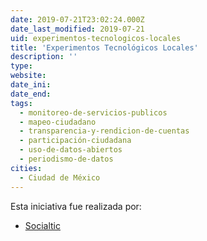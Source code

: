 ```yaml
---
date: 2019-07-21T23:02:24.000Z
date_last_modified: 2019-07-21
uid: experimentos-tecnologicos-locales
title: 'Experimentos Tecnológicos Locales'
description: ''
type: 
website: 
date_ini: 
date_end: 
tags:
  - monitoreo-de-servicios-publicos
  - mapeo-ciudadano
  - transparencia-y-rendicion-de-cuentas
  - participación-ciudadana
  - uso-de-datos-abiertos
  - periodismo-de-datos
cities: 
  - Ciudad de México
---
```


Esta iniciativa fue realizada por:

- [Socialtic](/organizaciones/socialtic)
